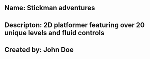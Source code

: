 ## Name: Stickman adventures

## Descripton: 2D platformer featuring over 20 unique levels and fluid controls

## Created by: John Doe
